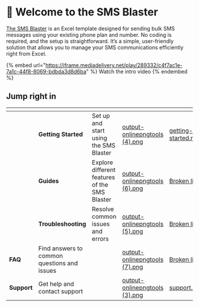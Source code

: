 # 👋 Welcome to the SMS Blaster

[The SMS Blaster](https://pythonandvba.com/sms-excel-template) is an Excel template designed for sending bulk SMS messages using your existing phone plan and number. No coding is required, and the setup is straightforward. It’s a simple, user-friendly solution that allows you to manage your SMS communications efficiently right from Excel.

{% embed url="https://iframe.mediadelivery.net/play/289332/c4f7ac1e-7a1c-44f8-8069-bdbda3d8d6ba" %}
Watch the intro video
{% endembed %}

## Jump right in

<table data-view="cards"><thead><tr><th></th><th></th><th></th><th data-hidden data-card-cover data-type="files"></th><th data-hidden data-card-target data-type="content-ref"></th></tr></thead><tbody><tr><td></td><td><strong>Getting Started</strong></td><td>Set up and start using the SMS Blaster</td><td><a href=".gitbook/assets/output-onlinepngtools (4).png">output-onlinepngtools (4).png</a></td><td><a href="fundamentals/getting-started.md">getting-started.md</a></td></tr><tr><td></td><td><strong>Guides</strong></td><td>Explore different features of the SMS Blaster</td><td><a href=".gitbook/assets/output-onlinepngtools (6).png">output-onlinepngtools (6).png</a></td><td><a href="broken-reference">Broken link</a></td></tr><tr><td></td><td><strong>Troubleshooting</strong></td><td>Resolve common issues and errors</td><td><a href=".gitbook/assets/output-onlinepngtools (5).png">output-onlinepngtools (5).png</a></td><td><a href="broken-reference">Broken link</a></td></tr><tr><td><strong>FAQ</strong></td><td>Find answers to common questions and issues</td><td></td><td><a href=".gitbook/assets/output-onlinepngtools (7).png">output-onlinepngtools (7).png</a></td><td><a href="broken-reference">Broken link</a></td></tr><tr><td><strong>Support</strong></td><td>Get help and contact support</td><td></td><td><a href=".gitbook/assets/output-onlinepngtools (3).png">output-onlinepngtools (3).png</a></td><td><a href="fundamentals/support.md">support.md</a></td></tr></tbody></table>
